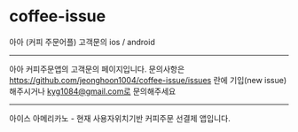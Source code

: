 # coffee-issue
아아 (커피 주문어플) 고객문의
ios / android

---------------------------------
아아 커피주문앱의 고객문의 페이지입니다.
문의사항은 https://github.com/jeonghoon1004/coffee-issue/issues 란에 기입(new issue)해주시거나
kyg1084@gmail.com로 문의해주세요

---------------------------------
아이스 아메리카노  -  현재 사용자위치기반 커피주문 선결제 앱입니다.
